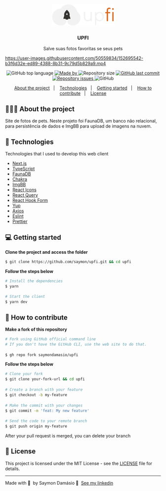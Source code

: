 <h1 align="center">
	<img alt="Logo" src=".github/logo.svg" width="200px" />
</h1>

<h3 align="center">
  UPFI
</h3>

<p align="center">Salve suas fotos favoritas se seus pets</p>

https://user-images.githubusercontent.com/50559834/152695542-b3f6d32e-ed89-4388-8b31-9c79d5b829a9.mp4

<p align="center">
  <img alt="GitHub top language" src="https://img.shields.io/github/languages/top/saymondamasio/upfi">

  <a href="https://www.linkedin.com/in/saymondamasio/">
    <img alt="Made by" src="https://img.shields.io/badge/Made%20by-Saymon%20Dam%C3%A1sio-brightgreen">
  </a>

  <img alt="Repository size" src="https://img.shields.io/github/repo-size/saymondamasio/upfi">

  <a href="https://github.com/saymondamasio/upfi/commits/master">
    <img alt="GitHub last commit" src="https://img.shields.io/github/last-commit/saymondamasio/upfi">
  </a>

  <a href="https://github.com/saymondamasio/upfi/issues">
    <img alt="Repository issues" src="https://img.shields.io/github/issues/saymondamasio/upfi">
  </a>

  <img alt="GitHub" src="https://img.shields.io/github/license/saymondamasio/upfi">
</p>

<p align="center">
  <a href="#-about-the-project">About the project</a>&nbsp;&nbsp;&nbsp;|&nbsp;&nbsp;&nbsp;
  <a href="#-technologies">Technologies</a>&nbsp;&nbsp;&nbsp;|&nbsp;&nbsp;&nbsp;
  <a href="#-getting-started">Getting started</a>&nbsp;&nbsp;&nbsp;|&nbsp;&nbsp;&nbsp;
  <a href="#-how-to-contribute">How to contribute</a>&nbsp;&nbsp;&nbsp;|&nbsp;&nbsp;&nbsp;
  <a href="#-license">License</a>
</p>

## 👨🏻‍💻 About the project

<p>Site de fotos de pets. Neste projeto foi FaunaDB, um banco não relacional, para persistência de dados e ImgBB para upload de imagens na nuvem.</p>

## 🚀 Technologies

Technologies that I used to develop this web client

- [Next.js](https://nextjs.org/)
- [TypeScript](https://www.typescriptlang.org/)
- [FaunaDB](https://www.fauna.com/)
- [Chakra](https://chakra-ui.com/)
- [ImgBB](https://imgbb.com/)
- [React Icons](https://react-icons.netlify.com/#/)
- [React Query](https://react-query.tanstack.com/)
- [React Hook Form](https://react-hook-form.com/)
- [Yup](https://github.com/jquense/yup)
- [Axios](https://axios-http.com/)
- [Eslint](https://eslint.org/)
- [Prettier](https://github.com/typicode/husky)

## 💻 Getting started

**Clone the project and access the folder**

```bash
$ git clone https://github.com/saymon/upfi.git && cd upfi
```

**Follow the steps below**

```bash
# Install the dependencies
$ yarn

# Start the client
$ yarn dev
```

## 🤔 How to contribute

**Make a fork of this repository**

```bash
# Fork using GitHub official command line
# If you don't have the GitHub CLI, use the web site to do that.

$ gh repo fork saymondamasio/upfi
```

**Follow the steps below**

```bash
# Clone your fork
$ git clone your-fork-url && cd upfi

# Create a branch with your feature
$ git checkout -b my-feature

# Make the commit with your changes
$ git commit -m 'feat: My new feature'

# Send the code to your remote branch
$ git push origin my-feature
```

After your pull request is merged, you can delete your branch

## 📝 License

This project is licensed under the MIT License - see the [LICENSE](LICENSE) file for details.

---

Made with 💜 &nbsp;by Saymon Damásio 👋 &nbsp;[See my linkedin](https://www.linkedin.com/in/saymondamasio/)
